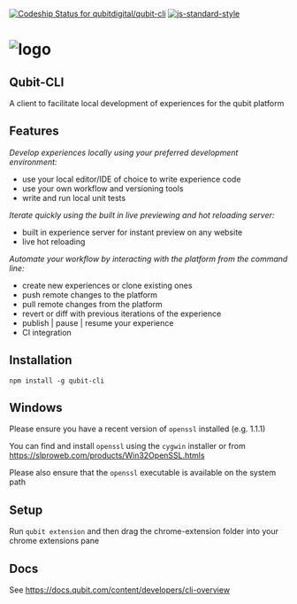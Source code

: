 [![Codeship Status for qubitdigital/qubit-cli](https://app.codeship.com/projects/638fd7f0-7353-0134-988c-52e76941e580/status?branch=master)](https://app.codeship.com/projects/178849)
[![js-standard-style](https://img.shields.io/badge/code%20style-standard-brightgreen.svg)](http://standardjs.com/)

# ![logo](https://user-images.githubusercontent.com/640611/32888373-fbdc7134-cabe-11e7-9b0e-027a49cef8bf.png)

## Qubit-CLI

A client to facilitate local development of experiences for the qubit platform

## Features

_Develop experiences locally using your preferred development environment:_

- use your local editor/IDE of choice to write experience code
- use your own workflow and versioning tools
- write and run local unit tests

_Iterate quickly using the built in live previewing and hot reloading server:_

- built in experience server for instant preview on any website
- live hot reloading

_Automate your workflow by interacting with the platform from the command line:_

- create new experiences or clone existing ones
- push remote changes to the platform
- pull remote changes from the platform
- revert or diff with previous iterations of the experience
- publish | pause | resume your experience
- CI integration

## Installation

`npm install -g qubit-cli`

## Windows

Please ensure you have a recent version of `openssl` installed (e.g. 1.1.1)

You can find and install `openssl` using the `cygwin` installer or from https://slproweb.com/products/Win32OpenSSL.htmls

Please also ensure that the `openssl` executable is available on the system path

## Setup

Run `qubit extension` and then drag the chrome-extension folder into your chrome extensions pane

## Docs

See https://docs.qubit.com/content/developers/cli-overview
